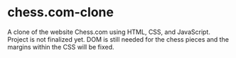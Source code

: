 # chess.com-clone
A clone of the website Chess.com using HTML, CSS, and JavaScript. Project is not finalized yet. DOM is still needed for the chess pieces and the margins within the CSS will be fixed.
